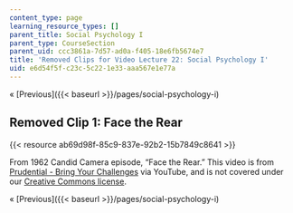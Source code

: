 ```yaml
---
content_type: page
learning_resource_types: []
parent_title: Social Psychology I
parent_type: CourseSection
parent_uid: ccc3861a-7d57-ad0a-f405-18e6fb5674e7
title: 'Removed Clips for Video Lecture 22: Social Psychology I'
uid: e6d54f5f-c23c-5c22-1e33-aaa567e1e77a
---
```


« [Previous]({{< baseurl >}}/pages/social-psychology-i)

Removed Clip 1: Face the Rear
-----------------------------

{{< resource ab69d98f-85c9-837e-92b2-15b7849c8641 >}}

From 1962 Candid Camera episode, “Face the Rear.” This video is from [Prudential - Bring Your Challenges](https://www.youtube.com/user/Prudential) via YouTube, and is not covered under our [Creative Commons license](/terms/#cc).

« [Previous]({{< baseurl >}}/pages/social-psychology-i)